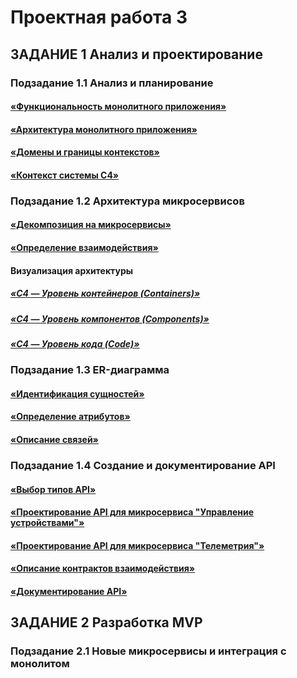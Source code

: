
# Проектная работа 3

## ЗАДАНИЕ 1 Анализ и проектирование

### Подзадание 1.1 Анализ и планирование

#### [«Функциональность монолитного приложения»](./docs/smart-home-monolith-analysis.md)
#### [«Архитектура монолитного приложения»](./docs/smart-home-monolith-analysis.md)
#### [«Домены и границы контекстов»](./docs/smart-home-monolith-analysis.md#%D0%B4%D0%BE%D0%BC%D0%B5%D0%BD%D1%8B-%D0%B8-%D0%B3%D1%80%D0%B0%D0%BD%D0%B8%D1%86%D1%8B-%D0%BA%D0%BE%D0%BD%D1%82%D0%B5%D0%BA%D1%81%D1%82%D0%BE%D0%B2)
#### [«Контекст системы C4»](./docs/smart-home-monolith-analysis.md#%D0%BA%D0%BE%D0%BD%D1%82%D0%B5%D0%BA%D1%81%D1%82-%D1%81%D0%B8%D1%81%D1%82%D0%B5%D0%BC%D1%8B-c4)

### Подзадание 1.2 Архитектура микросервисов

#### [«Декомпозиция на микросервисы»](./docs/smart-home-microservices.md)
#### [«Определение взаимодействия»](./docs/smart-home-microservices.md)

#### Визуализация архитектуры

##### [«C4 — Уровень контейнеров (Containers)»](./docs/smart-home-microservices.md#c4--%D1%83%D1%80%D0%BE%D0%B2%D0%B5%D0%BD%D1%8C-%D0%BA%D0%BE%D0%BD%D1%82%D0%B5%D0%B9%D0%BD%D0%B5%D1%80%D0%BE%D0%B2-containers)
##### [«C4 — Уровень компонентов (Components)»](./docs/smart-home-microservices.md#c4--%D1%83%D1%80%D0%BE%D0%B2%D0%B5%D0%BD%D1%8C-%D0%BA%D0%BE%D0%BC%D0%BF%D0%BE%D0%BD%D0%B5%D0%BD%D1%82%D0%BE%D0%B2-components)
##### [«C4 — Уровень кода (Code)»](./docs/smart-home-microservices.md#c4--%D1%83%D1%80%D0%BE%D0%B2%D0%B5%D0%BD%D1%8C-%D0%BA%D0%BE%D0%B4%D0%B0-code)

### Подзадание 1.3 ER-диаграмма

#### [«Идентификация сущностей»](./docs/er-diagram.md)
#### [«Определение атрибутов»](./docs/er-diagram.md)
#### [«Описание связей»](./docs/er-diagram.md)

### Подзадание 1.4 Создание и документирование API

#### [«Выбор типов API»](./docs/api.md)
#### [«Проектирование API для микросервиса "Управление устройствами"»](./docs/api.md)
#### [«Проектирование API для микросервиса "Телеметрия"»](./docs/api.md)
#### [«Описание контрактов взаимодействия»](./docs/api.md)
#### [«Документирование API»](./docs/api.md)

## ЗАДАНИЕ 2 Разработка MVP

### Подзадание 2.1 Новые микросервисы и интеграция с монолитом
